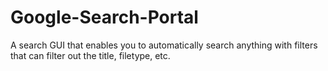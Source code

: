# Google-Search-Portal

A search GUI that enables you to automatically search anything with filters that can filter out the title, filetype, etc.
